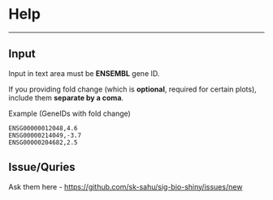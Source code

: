 # Help
***

## Input 
Input in text area must be **ENSEMBL** gene ID.

If you providing fold change (which is **optional**, required for certain plots), include them **separate by a coma**.

Example (GeneIDs with fold change)
```
ENSG00000012048,4.6
ENSG00000214049,-3.7
ENSG00000204682,2.5
```

## Issue/Quries
Ask them here - https://github.com/sk-sahu/sig-bio-shiny/issues/new